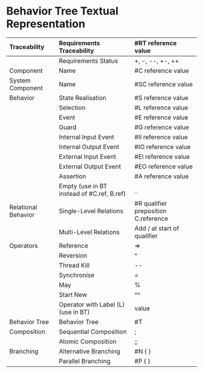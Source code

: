 # Behavior Tree Textual Representation #


| Traceability | Requirements Traceability | #RT reference value |
|:-------------|:--------------------------|:--------------------|
|              | Requirements Status       | +, -, --, +-, ++ |
| Component    | Name	                     | #C reference value |
| System Component |	Name | #SC reference value |
| Behavior | State Realisation | #S reference value |
| 	| Selection | #L reference value |
|  	| Event	| #E reference value |
| 	| Guard	| #G reference value |
| 	| Internal Input Event | 	#II reference value |
| 	| Internal Output Event | 	#IO reference value |
| 	| External Input Event	| #EI reference value |
| 	| External Output Event	| #EO reference value |
| 	| Assertion	| #A reference value |
| 	| Empty (use in BT instead of #C.ref, B.ref) | `_` |
| Relational Behavior | 	Single-Level Relations	| #R qualifier preposition  C.reference |
|  | 	Multi-Level Relations	|  Add / at start of qualifier |
| Operators	 | Reference	| => |
| 	| Reversion	| ^ |
| 	| Thread Kill	| -- |
| 	| Synchronise	| = |
| 	| May	| % |
| 	| Start New	| ^^ |
| 	| Operator with Label (L) (use in  BT)	| value |
| Behavior Tree |	Behavior Tree	 | #T  |
| Composition	| Sequential Composition | ; |
| 	| Atomic Composition	|  ;; |
| Branching	| Alternative Branching | #N {  } |
|  	| Parallel Branching | #P {  } |